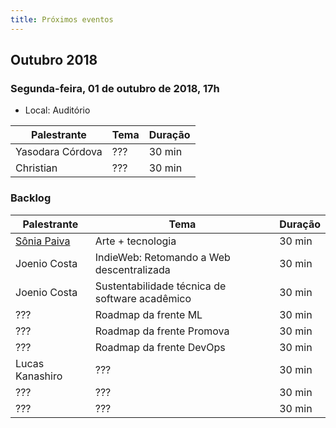 ```yaml
---
title: Próximos eventos
---
```


## Outubro 2018

### Segunda-feira, 01 de outubro de 2018, 17h

* Local: Auditório

| Palestrante        | Tema                                     | Duração |
| ------------------ | ---------------------------------------- | ------- |
| Yasodara Córdova   | ???                                      | 30 min  |
| Christian          | ???                                      | 30 min  |

### Backlog

| Palestrante     | Tema                                            | Duração |
| --------------- | ----------------------------------------------- | ------- |
| [Sônia Paiva](https://www.facebook.com/ltcunb) | Arte + tecnologia | 30 min  |
| Joenio Costa    | IndieWeb: Retomando a Web descentralizada       | 30 min  |
| Joenio Costa    | Sustentabilidade técnica de software acadêmico  | 30 min  |
| ???             | Roadmap da frente ML                            | 30 min  |
| ???             | Roadmap da frente Promova                       | 30 min  |
| ???             | Roadmap da frente DevOps                        | 30 min  |
| Lucas Kanashiro | ???                                             | 30 min  |
| ???             | ???                                             | 30 min  |
| ???             | ???                                             | 30 min  |

